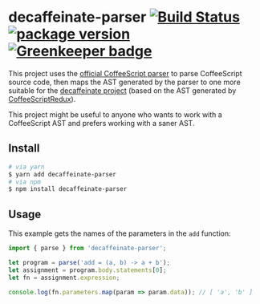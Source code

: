 # decaffeinate-parser [![Build Status](https://travis-ci.org/decaffeinate/decaffeinate-parser.svg?branch=master)](https://travis-ci.org/decaffeinate/decaffeinate-parser) [![package version](https://badge.fury.io/js/decaffeinate-parser.svg)](https://badge.fury.io/js/decaffeinate-parser) [![Greenkeeper badge](https://badges.greenkeeper.io/decaffeinate/decaffeinate-parser.svg)](https://greenkeeper.io/)

This project uses the [official CoffeeScript
parser](https://github.com/jashkenas/coffeescript) to parse CoffeeScript source
code, then maps the AST generated by the parser to one more suitable for the
[decaffeinate project](https://github.com/eventualbuddha/decaffeinate) (based on
the AST generated by
[CoffeeScriptRedux](https://github.com/michaelficarra/CoffeeScriptRedux)).

This project might be useful to anyone who wants to work with a CoffeeScript
AST and prefers working with a saner AST.

## Install

```bash
# via yarn
$ yarn add decaffeinate-parser
# via npm
$ npm install decaffeinate-parser
```

## Usage

This example gets the names of the parameters in the `add` function:

```js
import { parse } from 'decaffeinate-parser';

let program = parse('add = (a, b) -> a + b');
let assignment = program.body.statements[0];
let fn = assignment.expression;

console.log(fn.parameters.map(param => param.data)); // [ 'a', 'b' ]
```
